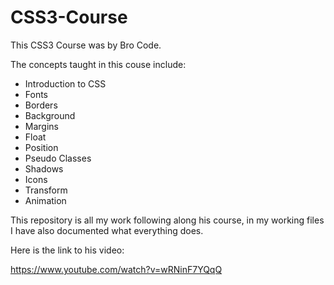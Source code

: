 # CSS3-Course

This CSS3 Course was by Bro Code.

The concepts taught in this couse include:

- Introduction to CSS
- Fonts
- Borders
- Background
- Margins
- Float
- Position
- Pseudo Classes
- Shadows
- Icons
- Transform
- Animation

This repository is all my work following along his course,
in my working files I have also documented what everything does.

Here is the link to his video:

https://www.youtube.com/watch?v=wRNinF7YQqQ
